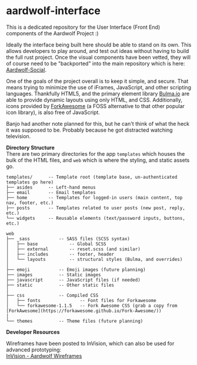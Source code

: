 # aardwolf-interface
This is a dedicated repository for the User Interface (Front End) components of the Aardwolf Project :)

Ideally the interface being built here should be able to stand on its own.  This allows developers to play around, and test out ideas 
without having to build the full rust project.  Once the visual components have been vetted, they will of course need to be "backported" into the main repository
which is here: [Aardwolf-Social](https://gibhub.com/aardwolf-social/aardwolf).
<br />

One of the goals of the project overall is to keep it simple, and secure.  That means trying to minimize the use of iFrames, JavaScript, and other scripting 
languages.  Thankfully HTML5, and the primary element library [Bulma.io](https://bulma.io) are able to provide dynamic layouts using only HTML, and CSS. 
Additionally, icons provided by [ForkAwesome](https://forkawesome.github.io/Fork-Awesome/) (a FOSS alternative to that other popular icon library),
is also free of JavaScript. 
<br />


Banjo had another note planned for this, but he can't think of what the heck it was supposed to be.  Probably because he got distracted watching television.



**Directory Structure**<br />
There are two primary directories for the app `templates` which houses the bulk of the HTML files, and `web` which is where the styling, and static assets go.

```
templates/      -- Template root (template base, un-authenticated templates go here)
├── asides      -- Left-hand menus
├── email       -- Email templates
├── home        -- Templates for logged-in users (main content, top nav, footer, etc.)
├── posts       -- Templates related to user posts (new post, reply, etc.)
└── widgets     -- Reusable elements (text/password inputs, buttons, etc.)
```

```
web
├── _sass           -- SASS files (SCSS syntax)
│   ├── base            -- Global SCSS 
│   ├── external        -- reset.scss (and similar)
│   ├── includes        -- footer, header
│   └── layouts         -- structural styles (Bulma, and overrides)
│
├── emoji           -- Emoji images (future planning)
├── images          -- Static images
├── javascript      -- JavaScript files (if needed)
├── static          -- Other static files
│
├── css             -- Compiled CSS
│   ├── fonts               -- Font files for Forkawesome
│   └── forkawesome-1.1.5   -- Fork Awesome CSS (grab a copy from [ForkAwesome](https://forkawesome.github.io/Fork-Awesome/))
│
└── themes          -- Theme files (future planning)
```  

**Developer Resources**

Wireframes have been posted to InVision, which can also be used for advanced prototyping:<br />
[InVision - Aardwolf Wireframes](https://invis.io/H3OTASXPMSY)

